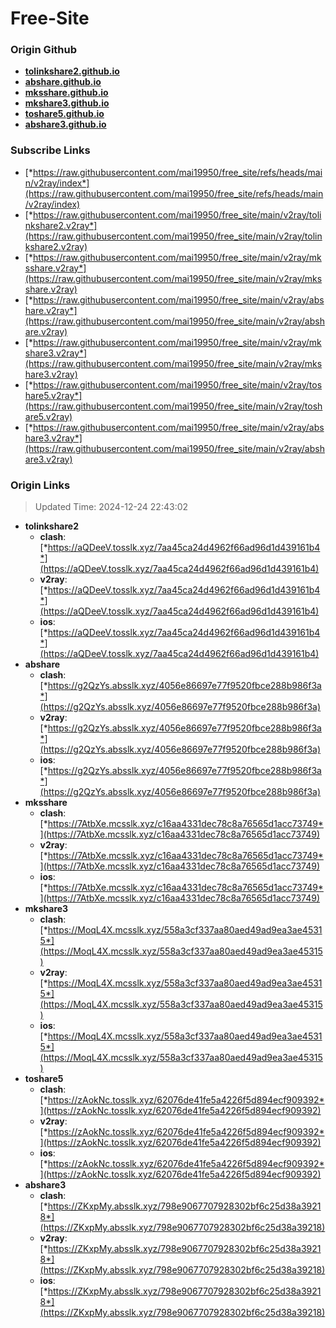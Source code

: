 # Free-Site

### Origin Github

- [**tolinkshare2.github.io**](https://github.com/tolinkshare2/tolinkshare2.github.io)
- [**abshare.github.io**](https://github.com/abshare/abshare.github.io)
- [**mksshare.github.io**](https://github.com/mksshare/mksshare.github.io)
- [**mkshare3.github.io**](https://github.com/mkshare3/mkshare3.github.io)
- [**toshare5.github.io**](https://github.com/toshare5/toshare5.github.io)
- [**abshare3.github.io**](https://github.com/abshare3/abshare3.github.io)

### Subscribe Links

- [*https://raw.githubusercontent.com/mai19950/free_site/refs/heads/main/v2ray/index*](https://raw.githubusercontent.com/mai19950/free_site/refs/heads/main/v2ray/index)
- [*https://raw.githubusercontent.com/mai19950/free_site/main/v2ray/tolinkshare2.v2ray*](https://raw.githubusercontent.com/mai19950/free_site/main/v2ray/tolinkshare2.v2ray)
- [*https://raw.githubusercontent.com/mai19950/free_site/main/v2ray/mksshare.v2ray*](https://raw.githubusercontent.com/mai19950/free_site/main/v2ray/mksshare.v2ray)
- [*https://raw.githubusercontent.com/mai19950/free_site/main/v2ray/abshare.v2ray*](https://raw.githubusercontent.com/mai19950/free_site/main/v2ray/abshare.v2ray)
- [*https://raw.githubusercontent.com/mai19950/free_site/main/v2ray/mkshare3.v2ray*](https://raw.githubusercontent.com/mai19950/free_site/main/v2ray/mkshare3.v2ray)
- [*https://raw.githubusercontent.com/mai19950/free_site/main/v2ray/toshare5.v2ray*](https://raw.githubusercontent.com/mai19950/free_site/main/v2ray/toshare5.v2ray)
- [*https://raw.githubusercontent.com/mai19950/free_site/main/v2ray/abshare3.v2ray*](https://raw.githubusercontent.com/mai19950/free_site/main/v2ray/abshare3.v2ray)

### Origin Links

> Updated Time: 2024-12-24 22:43:02

- **tolinkshare2**
  - **clash**: [*https://aQDeeV.tosslk.xyz/7aa45ca24d4962f66ad96d1d439161b4*](https://aQDeeV.tosslk.xyz/7aa45ca24d4962f66ad96d1d439161b4)
  - **v2ray**: [*https://aQDeeV.tosslk.xyz/7aa45ca24d4962f66ad96d1d439161b4*](https://aQDeeV.tosslk.xyz/7aa45ca24d4962f66ad96d1d439161b4)
  - **ios**: [*https://aQDeeV.tosslk.xyz/7aa45ca24d4962f66ad96d1d439161b4*](https://aQDeeV.tosslk.xyz/7aa45ca24d4962f66ad96d1d439161b4)
- **abshare**
  - **clash**: [*https://g2QzYs.absslk.xyz/4056e86697e77f9520fbce288b986f3a*](https://g2QzYs.absslk.xyz/4056e86697e77f9520fbce288b986f3a)
  - **v2ray**: [*https://g2QzYs.absslk.xyz/4056e86697e77f9520fbce288b986f3a*](https://g2QzYs.absslk.xyz/4056e86697e77f9520fbce288b986f3a)
  - **ios**: [*https://g2QzYs.absslk.xyz/4056e86697e77f9520fbce288b986f3a*](https://g2QzYs.absslk.xyz/4056e86697e77f9520fbce288b986f3a)
- **mksshare**
  - **clash**: [*https://7AtbXe.mcsslk.xyz/c16aa4331dec78c8a76565d1acc73749*](https://7AtbXe.mcsslk.xyz/c16aa4331dec78c8a76565d1acc73749)
  - **v2ray**: [*https://7AtbXe.mcsslk.xyz/c16aa4331dec78c8a76565d1acc73749*](https://7AtbXe.mcsslk.xyz/c16aa4331dec78c8a76565d1acc73749)
  - **ios**: [*https://7AtbXe.mcsslk.xyz/c16aa4331dec78c8a76565d1acc73749*](https://7AtbXe.mcsslk.xyz/c16aa4331dec78c8a76565d1acc73749)
- **mkshare3**
  - **clash**: [*https://MoqL4X.mcsslk.xyz/558a3cf337aa80aed49ad9ea3ae45315*](https://MoqL4X.mcsslk.xyz/558a3cf337aa80aed49ad9ea3ae45315)
  - **v2ray**: [*https://MoqL4X.mcsslk.xyz/558a3cf337aa80aed49ad9ea3ae45315*](https://MoqL4X.mcsslk.xyz/558a3cf337aa80aed49ad9ea3ae45315)
  - **ios**: [*https://MoqL4X.mcsslk.xyz/558a3cf337aa80aed49ad9ea3ae45315*](https://MoqL4X.mcsslk.xyz/558a3cf337aa80aed49ad9ea3ae45315)
- **toshare5**
  - **clash**: [*https://zAokNc.tosslk.xyz/62076de41fe5a4226f5d894ecf909392*](https://zAokNc.tosslk.xyz/62076de41fe5a4226f5d894ecf909392)
  - **v2ray**: [*https://zAokNc.tosslk.xyz/62076de41fe5a4226f5d894ecf909392*](https://zAokNc.tosslk.xyz/62076de41fe5a4226f5d894ecf909392)
  - **ios**: [*https://zAokNc.tosslk.xyz/62076de41fe5a4226f5d894ecf909392*](https://zAokNc.tosslk.xyz/62076de41fe5a4226f5d894ecf909392)
- **abshare3**
  - **clash**: [*https://ZKxpMy.absslk.xyz/798e9067707928302bf6c25d38a39218*](https://ZKxpMy.absslk.xyz/798e9067707928302bf6c25d38a39218)
  - **v2ray**: [*https://ZKxpMy.absslk.xyz/798e9067707928302bf6c25d38a39218*](https://ZKxpMy.absslk.xyz/798e9067707928302bf6c25d38a39218)
  - **ios**: [*https://ZKxpMy.absslk.xyz/798e9067707928302bf6c25d38a39218*](https://ZKxpMy.absslk.xyz/798e9067707928302bf6c25d38a39218)
